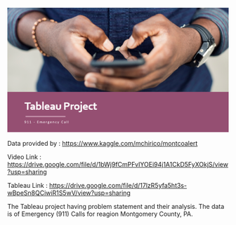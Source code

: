 ![](LOGO.png)

Data provided by : https://www.kaggle.com/mchirico/montcoalert

Video Link : https://drive.google.com/file/d/1bWj9fCmPFvIYOEi94j1A1CkD5FyXOkjS/view?usp=sharing

Tableau Link : https://drive.google.com/file/d/17lzR5yfa5ht3s-wBpeSn8QCiwiR1S5wV/view?usp=sharing

The Tableau project having problem statement and their analysis. The data is of Emergency (911) Calls for reagion Montgomery County, PA.
